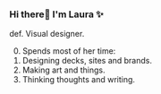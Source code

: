### Hi there👋 I'm Laura ✨ 

<!--
**LauraSinisterra/LauraSinisterra** is a ✨ _special_ ✨ repository because its `README.md` (this file) appears on your GitHub profile.
-->

def. Visual designer.

0. Spends most of her time:
1. Designing decks, sites and brands.
2. Making art and things.
3. Thinking thoughts and writing. 


